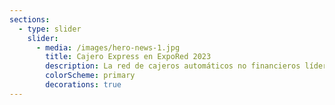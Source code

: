 ```yaml
---
sections:
  - type: slider
    slider:
      - media: /images/hero-news-1.jpg
        title: Cajero Express en ExpoRed 2023
        description: La red de cajeros automáticos no financieros líder en el mercado del sector expendedor, será uno de los protagonistas de la muestra organizada por YPF y la Asociación de Operadores.
        colorScheme: primary
        decorations: true
---
```

